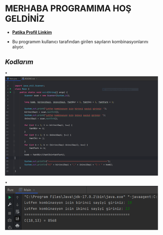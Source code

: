 # MERHABA PROGRAMIMA HOŞ GELDİNİZ

* [**Patika Profil Linkim**](https://app.patika.dev/guleerbilal)

* Bu programım kullanıcı tarafından girilen sayıların kombinasyonlarını alıyor.


## *Kodlarım*

*![Kodlar](img/1.PNG)

*![Çıktı](img/2.PNG)

